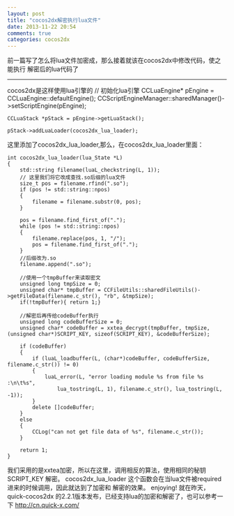```yaml
---
layout: post
title: "cocos2dx解密执行lua文件"
date: 2013-11-22 20:54
comments: true
categories: cocos2dx
---
```


前一篇写了怎么将lua文件加密成，那么接着就该在cocos2dx中修改代码，使之能执行
解密后的lua代码了  

<!--more-->
* * *
cocos2dx是这样使用lua引擎的
    // 初始化lua引擎
    CCLuaEngine* pEngine = CCLuaEngine::defaultEngine();
    CCScriptEngineManager::sharedManager()->setScriptEngine(pEngine);
                
    CCLuaStack *pStack = pEngine->getLuaStack();
                            
    pStack->addLuaLoader(cocos2dx_lua_loader);
这里添加了cocos2dx_lua_loader,那么，在cocos2dx_lua_loader里面：
    
    int cocos2dx_lua_loader(lua_State *L)
    {
        std::string filename(luaL_checkstring(L, 1));
        // 这里我们将它改成查找.so后缀的lua文件
        size_t pos = filename.rfind(".so");
        if (pos != std::string::npos)
        {
            filename = filename.substr(0, pos);
        }
        
        pos = filename.find_first_of(".");
        while (pos != std::string::npos)
        {
            filename.replace(pos, 1, "/");
            pos = filename.find_first_of(".");
        }
        //后缀改为.so
        filename.append(".so");
        
        //使用一个tmpBuffer来读取密文
        unsigned long tmpSize = 0;
        unsigned char* tmpBuffer = CCFileUtils::sharedFileUtils()->getFileData(filename.c_str(), "rb", &tmpSize);
        if(!tmpBuffer){ return 1;}

        //解密后再传给codeBuffer执行
        unsigned long codeBufferSize = 0;
        unsigned char* codeBuffer = xxtea_decrypt(tmpBuffer, tmpSize, (unsigned char*)SCRIPT_KEY, sizeof(SCRIPT_KEY), &codeBufferSize);
        
        if (codeBuffer)
        {
            if (luaL_loadbuffer(L, (char*)codeBuffer, codeBufferSize, filename.c_str()) != 0)
            {
                luaL_error(L, "error loading module %s from file %s :\n\t%s",
                    lua_tostring(L, 1), filename.c_str(), lua_tostring(L, -1));
            }
            delete []codeBuffer;
        }
        else
        {
            CCLog("can not get file data of %s", filename.c_str());
        }
        
        return 1;
    }

我们采用的是xxtea加密，所以在这里，调用相反的算法，使用相同的秘钥SCRIPT_KEY 解密。
cocos2dx_lua_loader 这个函数会在当lua文件被required 进来的时候调用，因此就达到了加密和
解密的效果。
enjoying!
就在昨天，quick-cocos2dx 的2.2.1版本发布，已经支持lua的加密和解密了，也可以参考一下
http://cn.quick-x.com/
